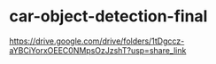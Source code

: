# car-object-detection-final
https://drive.google.com/drive/folders/1tDgccz-aYBCiYorxOEEC0NMpsOzJzshT?usp=share_link
